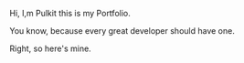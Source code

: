Hi, I,m Pulkit this is my Portfolio.

You know, because every great developer should have one.

Right, so here's mine.
